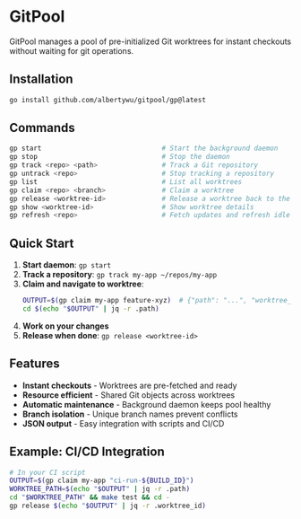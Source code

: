 # GitPool

GitPool manages a pool of pre-initialized Git worktrees for instant checkouts without waiting for git operations.

## Installation

```bash
go install github.com/albertywu/gitpool/gp@latest
```

## Commands

```bash
gp start                              # Start the background daemon
gp stop                               # Stop the daemon
gp track <repo> <path>                # Track a Git repository
gp untrack <repo>                     # Stop tracking a repository
gp list                               # List all worktrees
gp claim <repo> <branch>              # Claim a worktree
gp release <worktree-id>              # Release a worktree back to the pool
gp show <worktree-id>                 # Show worktree details
gp refresh <repo>                     # Fetch updates and refresh idle worktrees
```

## Quick Start

1. **Start daemon**: `gp start`
2. **Track a repository**: `gp track my-app ~/repos/my-app`
3. **Claim and navigate to worktree**: 
   ```bash
   OUTPUT=$(gp claim my-app feature-xyz)  # {"path": "...", "worktree_id": "..."}
   cd $(echo "$OUTPUT" | jq -r .path)
   ```
4. **Work on your changes**
5. **Release when done**: `gp release <worktree-id>`

## Features

- **Instant checkouts** - Worktrees are pre-fetched and ready
- **Resource efficient** - Shared Git objects across worktrees
- **Automatic maintenance** - Background daemon keeps pool healthy
- **Branch isolation** - Unique branch names prevent conflicts
- **JSON output** - Easy integration with scripts and CI/CD

## Example: CI/CD Integration

```bash
# In your CI script
OUTPUT=$(gp claim my-app "ci-run-${BUILD_ID}")
WORKTREE_PATH=$(echo "$OUTPUT" | jq -r .path)
cd "$WORKTREE_PATH" && make test && cd -
gp release $(echo "$OUTPUT" | jq -r .worktree_id)
```